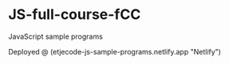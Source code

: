 # JS-full-course-fCC

JavaScript sample programs

Deployed @ (etjecode-js-sample-programs.netlify.app "Netlify")
